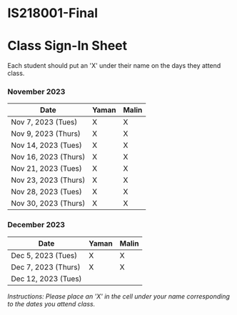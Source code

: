 # IS218001-Final

# Class Sign-In Sheet

Each student should put an 'X' under their name on the days they attend class.

### November 2023
| Date         |  Yaman  |  Malin  |
|--------------|---------|---------|
| Nov 7, 2023  (Tues) |  X      |  X      |
| Nov 9, 2023  (Thurs)|  X      |  X      |
| Nov 14, 2023 (Tues) |  X      |  X      |
| Nov 16, 2023 (Thurs)|  X      |  X      |
| Nov 21, 2023 (Tues) |  X      |  X      |
| Nov 23, 2023 (Thurs)|  X      |  X      | <!-- Skipped for Thanksgiving -->
| Nov 28, 2023 (Tues) |  X      |  X      |
| Nov 30, 2023 (Thurs)|  X      |  X      |

### December 2023
| Date         |  Yaman  |  Malin  |
|--------------|---------|---------|
| Dec 5, 2023  (Tues) |  X      |  X      |
| Dec 7, 2023  (Thurs)|  X      |  X      |
| Dec 12, 2023 (Tues) |        |        |

*Instructions: Please place an 'X' in the cell under your name corresponding to the dates you attend class.*
